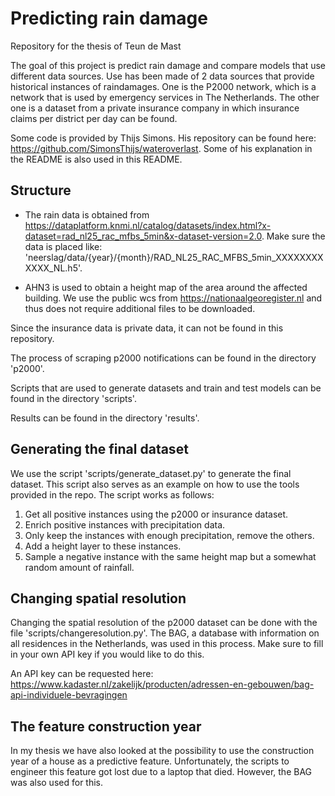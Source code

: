 # Predicting rain damage
Repository for the thesis of Teun de Mast

The goal of this project is predict rain damage and compare models that use different data sources. Use has been made of 2 data sources that provide historical instances of raindamages. One is the P2000 network, which is a network that is used by emergency services in The Netherlands. The other one is a dataset from a private insurance company in which insurance claims per district per day can be found. 

Some code is provided by Thijs Simons. His repository can be found here: <https://github.com/SimonsThijs/wateroverlast>. Some of his explanation in the README is also used in this README. 

## Structure

- The rain data is obtained from <https://dataplatform.knmi.nl/catalog/datasets/index.html?x-dataset=rad_nl25_rac_mfbs_5min&x-dataset-version=2.0>. Make sure the data is placed like: 'neerslag/data/{year}/{month}/RAD_NL25_RAC_MFBS_5min_XXXXXXXXXXXX_NL.h5'.

- AHN3 is used to obtain a height map of the area around the affected building. We use the public wcs from <https://nationaalgeoregister.nl> and thus does not require additional files to be downloaded.

Since the insurance data is private data, it can not be found in this repository. 

The process of scraping p2000 notifications can be found in the directory 'p2000'.

Scripts that are used to generate datasets and train and test models can be found in the directory 'scripts'.

Results can be found in the directory 'results'. 

## Generating the final dataset
We use the script 'scripts/generate_dataset.py' to generate the final dataset. This script also serves as an example on how to use the tools provided in the repo. The script works as follows:

1. Get all positive instances using the p2000 or insurance dataset.
2. Enrich positive instances with precipitation data.
3. Only keep the instances with enough precipitation, remove the others. 
4. Add a height layer to these instances. 
5. Sample a negative instance with the same height map but a somewhat random amount of rainfall. 

## Changing spatial resolution
Changing the spatial resolution of the p2000 dataset can be done with the file 'scripts/changeresolution.py'. The BAG, a database with information on all residences in the Netherlands, was used in this process.  Make sure to fill in your own API key if you would like to do this. 

An API key can be requested here: <https://www.kadaster.nl/zakelijk/producten/adressen-en-gebouwen/bag-api-individuele-bevragingen> 

## The feature construction year

In my thesis we have also looked at the possibility to use the construction year of a house as a predictive feature. Unfortunately, the scripts to engineer this feature got lost due to a laptop that died. However, the BAG was also used for this. 



